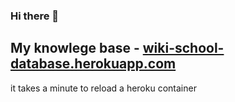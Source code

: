 ### Hi there 👋

## My knowlege base - [wiki-school-database.herokuapp.com](https://wiki-school-database.herokuapp.com/ru/home)
it takes a minute to reload a heroku container

<!--
**e1turin/e1turin** is a ✨ _special_ ✨ repository because its `README.md` (this file) appears on your GitHub profile.

Here are some ideas to get you started:

- 🔭 I’m currently working on ...
- 🌱 I’m currently learning ...
- 👯 I’m looking to collaborate on ...
- 🤔 I’m looking for help with ...
- 💬 Ask me about ...
- 📫 How to reach me: ...
- 😄 Pronouns: ...
- ⚡ Fun fact: ...
-->
